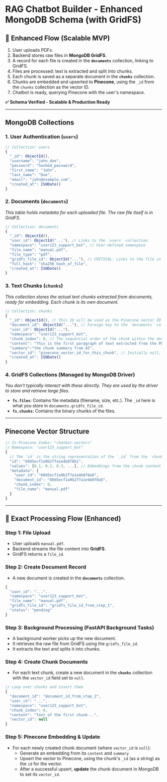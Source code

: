 # RAG Chatbot Builder - Enhanced MongoDB Schema (with GridFS)

## 🎯 **Enhanced Flow (Scalable MVP)**
1. User uploads PDFs.
2. Backend stores raw files in **MongoDB GridFS**.
3. A record for each file is created in the **`documents`** collection, linking to GridFS.
4. Files are processed: text is extracted and split into chunks.
5. Each chunk is saved as a separate document in the **`chunks`** collection.
6. Chunks are embedded and upserted to **Pinecone**, using the `_id` from the `chunks` collection as the vector ID.
7. Chatbot is ready, querying Pinecone with the user's namespace.

**✅ Schema Verified - Scalable & Production Ready**

---

## MongoDB Collections

### 1. User Authentication (`users`)
```javascript
// Collection: users
{
  "_id": ObjectId(),
  "username": "john_doe",
  "password": "hashed_password",
  "first_name": "John",
  "last_name": "Doe", 
  "email": "john@example.com",
  "created_at": ISODate()
}
```

### 2. Documents (`documents`)
*This table holds metadata for each uploaded file. The raw file itself is in GridFS.*
```javascript
// Collection: documents
{
  "_id": ObjectId(),
  "user_id": ObjectId("..."), // Links to the `users` collection
  "namespace": "user123_support_bot", // User-defined namespace
  "file_name": "manual.pdf",
  "file_type": "pdf",
  "gridfs_file_id": ObjectId("..."), // CRITICAL: Links to the file in GridFS's `fs.files`
  "full_hash": "sha256_hash_of_file",
  "created_at": ISODate()
}
```

### 3. Text Chunks (`chunks`)
*This collection stores the actual text chunks extracted from documents, ready for embedding. Each chunk is its own document.*
```javascript
// Collection: chunks
{
  "_id": ObjectId(), // This ID will be used as the Pinecone vector ID
  "document_id": ObjectId("..."), // Foreign key to the `documents` collection
  "user_id": ObjectId("..."),
  "namespace": "user123_support_bot",
  "chunk_index": 0, // The sequential order of the chunk within the document
  "content": "This is the first paragraph of text extracted from the PDF...",
  "summary":"the chunk summary from AI",
  "vector_id": "pinecone_vector_id_for_this_chunk", // Initially null, populated after embedding
  "created_at": ISODate()
}
```

### 4. GridFS Collections (Managed by MongoDB Driver)
*You don't typically interact with these directly. They are used by the driver to store and retrieve large files.*
- **`fs.files`**: Contains file metadata (filename, size, etc.). The `_id` here is what you store in `documents.gridfs_file_id`.
- **`fs.chunks`**: Contains the binary chunks of the files.

---

## Pinecone Vector Structure
```javascript
// In Pinecone Index: "chatbot-vectors"  
// Namespace: "user123_support_bot"
{
  // The `id` is the string representation of the `_id` from the `chunks` collection
  "id": "60d5ecf1a9b2f7a1e4b8f8b1", 
  "values": [0.1, 0.2, 0.3, ...], // Embeddings from the chunk content
  "metadata": {
    "user_id": "60d5ecf1a9b2f7a1e4b8f8a0",
    "document_id": "60d5ecf1a9b2f7a1e4b8f8a5",
    "chunk_index": 0,
    "file_name": "manual.pdf"
  }
}
```

---

## 🔄 **Exact Processing Flow (Enhanced)**

### Step 1: File Upload
- User uploads `manual.pdf`.
- Backend streams the file content into **GridFS**.
- GridFS returns a `file_id`.

### Step 2: Create Document Record
- A new document is created in the **`documents`** collection.
```javascript
{
  "user_id": "...",
  "namespace": "user123_support_bot",
  "file_name": "manual.pdf",
  "gridfs_file_id": "gridfs_file_id_from_step_1",
  "status": "pending"
}
```

### Step 3: Background Processing (FastAPI Background Tasks)
- A background worker picks up the new document.
- It retrieves the raw file from GridFS using the `gridfs_file_id`.
- It extracts the text and splits it into chunks.

### Step 4: Create Chunk Documents
- For each text chunk, create a new document in the **`chunks`** collection with the `vector_id` field set to `null`.
```javascript
// Loop over chunks and insert them
{
  "document_id": "document_id_from_step_2",
  "user_id": "...",
  "namespace": "user123_support_bot",
  "chunk_index": 0,
  "content": "Text of the first chunk...",
  "vector_id": null
}
```

### Step 5: Pinecone Embedding & Update
- For each newly created chunk document (where `vector_id` is `null`):
  - Generate an embedding from its `content` and `summary`
  - Upsert the vector to Pinecone, using the chunk's `_id` (as a string) as the `id` for the vector.
  - After a successful upsert, **update** the chunk document in MongoDB to set its `vector_id`.
